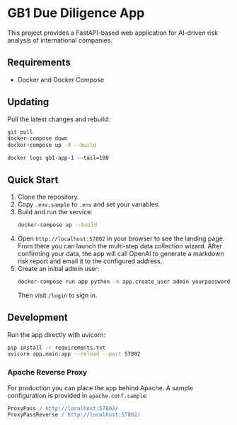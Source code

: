 # GB1 Due Diligence App

This project provides a FastAPI-based web application for AI-driven risk analysis of international companies.

## Requirements
* Docker and Docker Compose

## Updating

Pull the latest changes and rebuild:

```bash
git pull
docker-compose down
docker-compose up -d --build
```

```
docker logs gb1-app-1 --tail=100
```

## Quick Start
1. Clone the repository.
2. Copy `.env.sample` to `.env` and set your variables.
3. Build and run the service:
   ```bash
   docker-compose up --build
   ```
4. Open `http://localhost:57802` in your browser to see the landing page.
   From there you can launch the multi-step data collection wizard.
   After confirming your data, the app will call OpenAI to generate a markdown
   risk report and email it to the configured address.
5. Create an initial admin user:
   ```bash
   docker-compose run app python -m app.create_user admin yourpassword --role admin
   ```
   Then visit `/login` to sign in.

## Development
Run the app directly with uvicorn:
```bash
pip install -r requirements.txt
uvicorn app.main:app --reload --port 57802
```

### Apache Reverse Proxy
For production you can place the app behind Apache. A sample configuration is provided in `apache.conf.sample`:

```apache
ProxyPass / http://localhost:57802/
ProxyPassReverse / http://localhost:57802/
```
